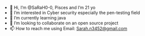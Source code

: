 - 👋 Hi, I’m @SaRaH0-0, Pisces and I’m 21 yo
- 👀 I’m interested in Cyber security especially the pen-testing field 
- 🌱 I’m currently learning java
- 💞️ I’m looking to collaborate on an open source project
- 📫 How to reach me using Email: Sarah.n3452@gmail.com

<!---
SaRaH0-0/SaRaH0-0 is a ✨ special ✨ repository because its `README.md` (this file) appears on your GitHub profile.
You can click the Preview link to take a look at your changes.
--->

